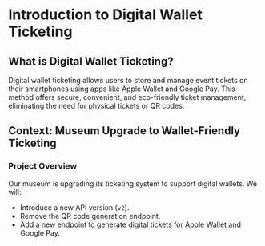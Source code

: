 # Introduction to Digital Wallet Ticketing

## What is Digital Wallet Ticketing?

Digital wallet ticketing allows users to store and manage event tickets on their smartphones using apps like Apple Wallet and Google Pay. This method offers secure, convenient, and eco-friendly ticket management, eliminating the need for physical tickets or QR codes.

## Context: Museum Upgrade to Wallet-Friendly Ticketing

### Project Overview
Our museum is upgrading its ticketing system to support digital wallets. We will:
- Introduce a new API version (`v2`).
- Remove the QR code generation endpoint.
- Add a new endpoint to generate digital tickets for Apple Wallet and Google Pay.
